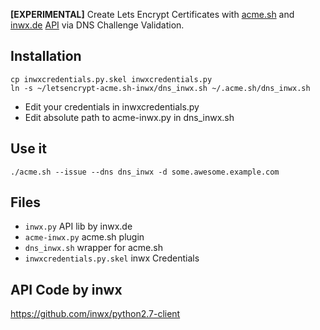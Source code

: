 
**[EXPERIMENTAL]** Create Lets Encrypt Certificates with
[acme.sh](https://github.com/Neilpang/acme.sh)
and [inwx.de](https://www.inwx.de/) [API](https://github.com/inwx/python2.7-client) via DNS Challenge Validation.

## Installation

```
cp inwxcredentials.py.skel inwxcredentials.py
ln -s ~/letsencrypt-acme.sh-inwx/dns_inwx.sh ~/.acme.sh/dns_inwx.sh
```

- Edit your credentials in inwxcredentials.py
- Edit absolute path to acme-inwx.py in dns_inwx.sh

## Use it

```
./acme.sh --issue --dns dns_inwx -d some.awesome.example.com
```

## Files

* `inwx.py` API lib by inwx.de
* `acme-inwx.py` acme.sh plugin
* `dns_inwx.sh` wrapper for acme.sh
* `inwxcredentials.py.skel` inwx Credentials

## API Code by inwx

https://github.com/inwx/python2.7-client

